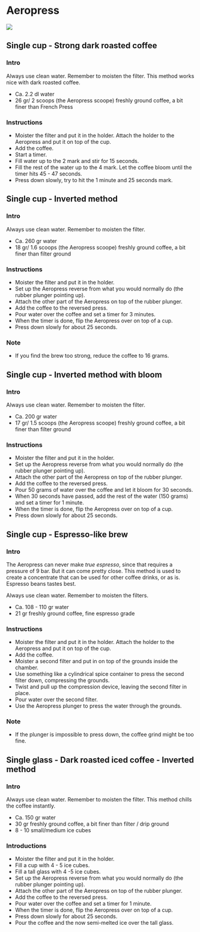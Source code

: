 Aeropress
===
![](https://cdn.rawgit.com/andmos/Coffee/master/img/AeroPress.svg)

## Single cup - Strong dark roasted coffee

### Intro
Always use clean water. Remember to moisten the filter. This method works nice with dark roasted coffee.

* Ca. 2.2 dl water
* 26 gr/ 2 scoops (the Aeropress scoope) freshly ground coffee, a bit finer than French Press

### Instructions

* Moister the filter and put it in the holder. Attach the holder to the Aeropress and put it on top of the cup.
* Add the coffee.
* Start a timer.
* Fill water up to the 2 mark and stir for 15 seconds.
* Fill the rest of the water up to the 4 mark. Let the coffee bloom until the timer hits 45 - 47 seconds.
* Press down slowly, try to hit the 1 minute and 25 seconds mark.

## Single cup - Inverted method

### Intro
Always use clean water. Remember to moisten the filter.

* Ca. 260 gr water
* 18 gr/ 1.6 scoops (the Aeropress scoope) freshly ground coffee, a bit finer than filter ground

### Instructions

* Moister the filter and put it in the holder.
* Set up the Aeropress reverse from what you would normally do (the rubber plunger pointing up).
* Attach the other part of the Aeropress on top of the rubber plunger.
* Add the coffee to the reversed press.
* Pour water over the coffee and set a timer for 3 minutes.
* When the timer is done, flip the Aeropress over on top of a cup.
* Press down slowly for about 25 seconds.

### Note

* If you find the brew too strong, reduce the coffee to 16 grams.

## Single cup - Inverted method with bloom

### Intro
Always use clean water. Remember to moisten the filter.

* Ca. 200 gr water
* 17 gr/ 1.5 scoops (the Aeropress scoope) freshly ground coffee, a bit finer than filter ground

### Instructions

* Moister the filter and put it in the holder.
* Set up the Aeropress reverse from what you would normally do (the rubber plunger pointing up).
* Attach the other part of the Aeropress on top of the rubber plunger.
* Add the coffee to the reversed press.
* Pour 50 grams of water over the coffee and let it bloom for 30 seconds.
* When 30 seconds have passed, add the rest of the water (150 grams) and set a timer for 1 minute.
* When the timer is done, flip the Aeropress over on top of a cup.
* Press down slowly for about 25 seconds.

## Single cup - Espresso-like brew

### Intro
The Aeropress can never make _true espresso_, since that requires a pressure of 9 bar. But it can come pretty close.
This method is used to create a concentrate that can be used for other coffee drinks, or as is. Espresso beans tastes best.

Always use clean water. Remember to moisten the filters.

* Ca. 108 - 110 gr water
* 21 gr freshly ground coffee, fine espresso grade

### Instructions

* Moister the filter and put it in the holder. Attach the holder to the Aeropress and put it on top of the cup.
* Add the coffee.
* Moister a second filter and put in on top of the grounds inside the chamber.
* Use something like a cylindrical spice container to press the second filter down, compressing the grounds.
* Twist and pull up the compression device, leaving the second filter in place.
* Pour water over the second filter.
* Use the Aeropress plunger to press the water through the grounds.

### Note

* If the plunger is impossible to press down, the coffee grind might be too fine.

## Single glass - Dark roasted iced coffee - Inverted method

### Intro
Always use clean water. Remember to moisten the filter. This method chills the coffee instantly.

* Ca. 150 gr water
* 30 gr freshly ground coffee, a bit finer than filter / drip ground
* 8 - 10 small/medium ice cubes

### Introductions

* Moister the filter and put it in the holder.
* Fill a cup with 4 - 5 ice cubes.
* Fill a tall glass with 4 -5 ice cubes.
* Set up the Aeropress reverse from what you would normally do (the rubber plunger pointing up).
* Attach the other part of the Aeropress on top of the rubber plunger.
* Add the coffee to the reversed press.
* Pour water over the coffee and set a timer for 1 minute.
* When the timer is done, flip the Aeropress over on top of a cup.
* Press down slowly for about 25 seconds.
* Pour the coffee and the now semi-melted ice over the tall glass.
